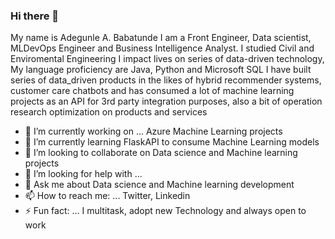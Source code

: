 ### Hi there 👋
My name is Adegunle A. Babatunde I am a Front Engineer, Data scientist, MLDevOps Engineer and Business Intelligence Analyst.
I studied Civil and Enviromental Engineering
I impact lives on series of data-driven technology, My language proficiency are Java, Python and Microsoft SQL
I have built series of data_driven products in the likes of hybrid recommender systems, customer care chatbots and has consumed a lot of machine learning projects as an API for 3rd party integration purposes, also a bit of operation research optimization on products and services
 

- 🔭 I’m currently working on ... Azure Machine Learning projects
- 🌱 I’m currently learning FlaskAPI to consume Machine Learning models
- 👯 I’m looking to collaborate on Data science and Machine learning projects
- 🤔 I’m looking for help with ...
- 💬 Ask me about Data science and Machine learning development
- 📫 How to reach me: ... Twitter, Linkedin
- ⚡ Fun fact: ... I multitask, adopt new Technology and always open to work

